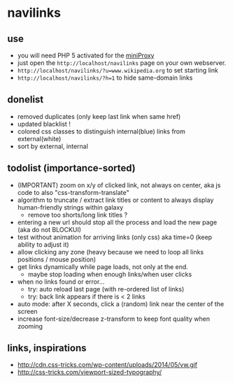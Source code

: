 navilinks
=========
## use
- you will need PHP 5 activated for the [miniProxy](https://github.com/joshdick/miniProxy)
- just open the `http://localhost/navilinks` page on your own webserver. 
- `http://localhost/navilinks/?u=www.wikipedia.org` to set starting link
- `http://localhost/navilinks/?h=1` to hide same-domain links

## donelist
- removed duplicates (only keep last link when same href)
- updated blacklist !
- colored css classes to distinguish internal(blue) links from external(white)
- sort by external, internal

## todolist (importance-sorted)
- (IMPORTANT) zoom on x/y of clicked link, not always on center, aka js code to also "css-transform-translate"
- algorithm to truncate / extract link titles or content to always display human-friendly strings within galaxy
  - remove too shorts/long link titles ?
- entering a new url should stop all the process and load the new page (aka do not BLOCKUI)
- test without animation for arriving links (only css) aka time=0 (keep ability to adjust it)
- allow clicking any zone (heavy because we need to loop all links positions / mouse position)
- get links dynamically while page loads, not only at the end.
  - maybe stop loading when enough links/when user clicks
- when no links found or error...
  - try: auto reload last page (with re-ordered list of links)
  - try: back link appears if there is < 2 links
- auto mode: after X seconds, click a (random) link near the center of the screen
- increase font-size/decrease z-transform to keep font quality when zooming

## links, inspirations
- http://cdn.css-tricks.com/wp-content/uploads/2014/05/vw.gif
- http://css-tricks.com/viewport-sized-typography/
